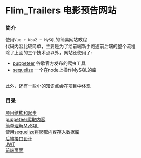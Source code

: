 Flim_Trailers 电影预告网站
===
### 简介
使用`Vue + Koa2 + MySQL`的简易网站教程<br>
代码内容比较简单，主要是为了给前端新手跑通前后端的整个流程<br>
除了上面的三个技术点以外，网站还使用了:<br>
* [puppeteer](https://github.com/GoogleChrome/puppeteer) 谷歌官方发布的爬虫工具
* [sequelize](https://github.com/sequelize/sequelize) 一个在node上操作MySQL的库
<br>
此外，还有一些小的知识点会在项目中体现

### 目录
[项目结构和起步](https://github.com/saitoChen/film_trailers/blob/master/book/1.md)<br>
[puppeteer爬取内容](https://github.com/saitoChen/film_trailers/blob/master/book/2.md)<br>
[简单理解MySQL](https://github.com/saitoChen/film_trailers/blob/master/book/3.md)<br>
[使用sequelize将爬取内容存入数据库](https://github.com/saitoChen/film_trailers/blob/master/book/4.md)<br>
[后端接口设计](https://github.com/saitoChen/film_trailers/blob/master/book/5.md)<br>
[JWT](https://github.com/saitoChen/film_trailers/blob/master/book/6.md)<br>
[前端页面](https://github.com/saitoChen/film_trailers/blob/master/book/7.md)<br>
